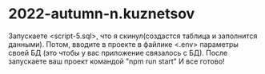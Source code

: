 # 2022-autumn-n.kuznetsov

Запускаете <script-5.sql>, что я скинул(создастся таблица и заполнится данными).
Потом, вводите в проекте в файлике <.env> параметры своей БД (это чтобы у вас приложение связалось с БД).
После запускаете ваш проект командой "npm run start"
И все готово!